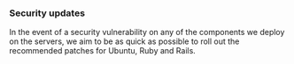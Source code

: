<!-- usedin: [ _legacy_docker/stack-management/applying-upgrades-v1.md, _maestro/stack-management/applying-upgrades-v1.md, _node/stack-management/applying-upgrades-v1.md, _rails/stack-management/applying-upgrades-v1.md] -->


### Security updates

In the event of a security vulnerability on any of the components we deploy on the servers, we aim to be as quick as possible to roll out the recommended patches for Ubuntu, Ruby and Rails.

